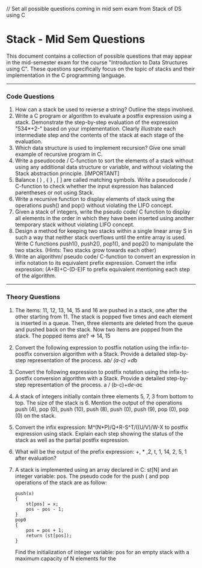 // Set all possible questions coming in mid sem exam from Stack of DS using C

# Stack - Mid Sem Questions

This document contains a collection of possible questions that may appear in the mid-semester exam for the course "Introduction to Data Structures using C". These questions specifically focus on the topic of stacks and their implementation in the C programming language.

---

### Code Questions

1. How can a stack be used to reverse a string? Outline the steps involved.
2. Write a C program or algorithm to evaluate a postfix expression using a stack. Demonstrate the step-by-step evaluation of the expression "534*+2-" based on your implementation. Clearly illustrate each intermediate step and the contents of the stack at each stage of the evaluation.
3. Which data structure is used to implement recursion? Give one small example of recursive program in C.
4. Write a pseudocode / C-function to sort the elements of a stack without using any additional data structure or variable, and without violating the Stack abstraction principle. [IMPORTANT]
5. Balance ( ) , { } , [ ] are called matching symbols. Write a pseudocode / C-function to check whether the input expression has balanced parentheses or not using Stack.
6. Write a recursive function to display elements of stack using the operations push() and pop() without violating the LIFO concept.
7. Given a stack of integers, write the pseudo code/ C function to display all elements in the order in which they have been inserted using another temporary stack without violating LIFO concept.
8. Design a method for keeping two stacks within a single linear array S in such a way that neither stack overflows until the entire array is used. Write C functions push1(), push2(), pop1(), and pop2() to manipulate the two stacks. (Hints: Two stacks grow towards each other)
9.  Write an algorithm/ pseudo code/ C-function to convert an expression in infix notation to its equivalent prefix expression. Convert the infix expression: (A+B)+C-(D-E)F to prefix equivalent mentioning each step of the algorithm.

---

### Theory Questions

1. The items: 11, 12, 13, 14, 15 and 16 are pushed in a stack, one after the other starting from 11. The stack is popped five times and each element is inserted in a queue. Then, three elements are deleted from the queue and pushed back on the stack. Now two items are popped from the stack. The popped items are? => 14, 15
2. Convert the following expression to postfix notation using the infix-to-postfix conversion algorithm with a Stack. Provide a detailed step-by-step representation of the process. a*b/ (a-c) +d*b
3. Convert the following expression to postfix notation using the infix-to-postfix conversion algorithm with a Stack. Provide a detailed step-by-step representation of the process. a / (b-c)+d*e-a*c
4. A stack of integers initially contain three elements 5, 7, 3 from bottom to top. The size of the stack is 6. Mention the output of the operations push (4), pop (0), push (10), push (8), push (0), push (9), pop (0), pop (0) on the stack.
5. Convert the infix expression: M^(N*P)/Q+R-S^T/((U/V)/W-X to postfix expression using stack. Explain each step showing the status of the stack as well as the partial postfix expression.
6. What will be the output of the prefix expression: +, * ,2, t, 1, 14, 2, 5, 1 after evaluation?
7. A stack is implemented using an array declared in C: st[N] and an integer variable: pos. The pseudo code for the push ( and pop operations of the stack are as follow:

    ```
    push(x)
    {
        st[pos] = x;
        pos - pos - 1;
    }
    pop0
    {
        pos = pos + 1;
        return (st[pos]);
    }
    ```
    Find the initialization of integer variable: pos for an empty stack with a maximum capacity of N elements for the